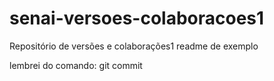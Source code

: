 # senai-versoes-colaboracoes1
Repositório de versões e colaborações1
readme de exemplo

lembrei do comando: git commit